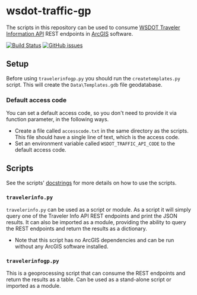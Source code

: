 wsdot-traffic-gp
================

The scripts in this repository can be used to consume [WSDOT Traveler Information API](http://wsdot.wa.gov/Traffic/api/) REST endpoints in [ArcGIS](http://resources.arcgis.com/) software.

[![Build Status](https://travis-ci.org/WSDOT-GIS/wsdot-traffic-gp.svg?branch=master)](https://travis-ci.org/WSDOT-GIS/wsdot-traffic-gp)
[![GitHub issues](https://img.shields.io/github/issues/WSDOT-GIS/wsdot-traffic-gp/shields.svg)](https://github.com/WSDOT-GIS/wsdot-traffic-gp/issues)

Setup
-----
Before using `travelerinfogp.py` you should run the `createtemplates.py` script.  This will create the `Data\Templates.gdb` file geodatabase.

### Default access code ###
You can set a default access code, so you don't need to provide it via function parameter, in the following ways.

* Create a file called `accesscode.txt` in the same directory as the scripts. This file should have a single line of text, which is the access code.
* Set an environment variable called `WSDOT_TRAFFIC_API_CODE` to the default access code.

Scripts
-------
See the scripts' [docstrings] for more details on how to use the scripts.

### `travelerinfo.py` ###
`travelerinfo.py` can be used as a script or module.  As a script it will simply query one of the Traveler Info API REST endpoints and print the JSON results.
It can also be imported as a module, providing the ability to query the REST endpoints and return the results as a dictionary.

* Note that this script has no ArcGIS dependencies and can be run without any ArcGIS software installed.

### `travelerinfogp.py` ###
This is a geoprocessing script that can consume the REST endpoints and return the results as a table.  Can be used as a stand-alone script or imported as a module.

[docstrings]:https://en.wikipedia.org/wiki/Docstring#Python
